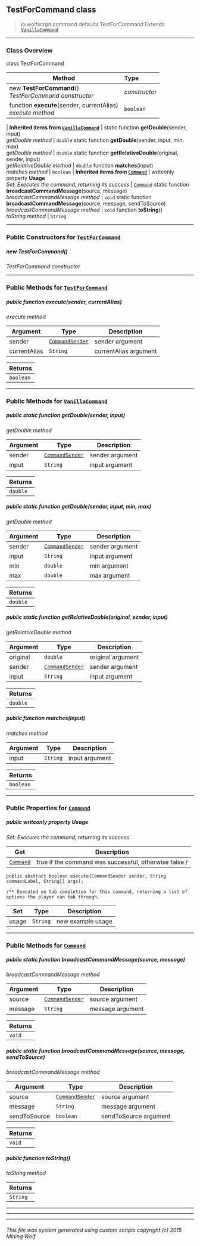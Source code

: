 ## TestForCommand __class__

>io.wolfscript.command.defaults.TestForCommand
>Extends [`VanillaCommand`](VanillaCommand.md)

---

### Class Overview

class TestForCommand

Method | Type   
--- | :--- 
new __TestForCommand__() <br> _TestForCommand constructor_ | _constructor_
 function __execute__(sender, currentAlias) <br> _execute method_ | `boolean`
 |
__Inherited items from [`VanillaCommand`](VanillaCommand.md)__ |
static function __getDouble__(sender, input) <br> _getDouble method_ | `double`
static function __getDouble__(sender, input, min, max) <br> _getDouble method_ | `double`
static function __getRelativeDouble__(original, sender, input) <br> _getRelativeDouble method_ | `double`
 function __matches__(input) <br> _matches method_ | `boolean`
 |
__Inherited items from [`Command`](..\Command.md)__ |
 writeonly property __Usage__ <br> _Set: Executes the command, returning its success_ | [`Command`](..\Command.md)
static function __broadcastCommandMessage__(source, message) <br> _broadcastCommandMessage method_ | `void`
static function __broadcastCommandMessage__(source, message, sendToSource) <br> _broadcastCommandMessage method_ | `void`
 function __toString__() <br> _toString method_ | `String`







---

### Public Constructors for [`TestForCommand`](TestForCommand.md)

##### <a id='testforcommand'></a>new __TestForCommand__() 

_TestForCommand constructor_


---

### Public Methods for [`TestForCommand`](TestForCommand.md)

##### <a id='execute'></a>public  function __execute__(sender, currentAlias)

_execute method_

Argument | Type | Description  
--- | --- | --- 
sender | [`CommandSender`](..\CommandSender.md) | sender argument
currentAlias | `String` | currentAlias argument

Returns | 
--- | 
`boolean` |


---

### Public Methods for [`VanillaCommand`](VanillaCommand.md)

##### <a id='getdouble'></a>public static function __getDouble__(sender, input)

_getDouble method_

Argument | Type | Description  
--- | --- | --- 
sender | [`CommandSender`](..\CommandSender.md) | sender argument
input | `String` | input argument

Returns | 
--- | 
`double` |


##### <a id='getdouble'></a>public static function __getDouble__(sender, input, min, max)

_getDouble method_

Argument | Type | Description  
--- | --- | --- 
sender | [`CommandSender`](..\CommandSender.md) | sender argument
input | `String` | input argument
min | `double` | min argument
max | `double` | max argument

Returns | 
--- | 
`double` |


##### <a id='getrelativedouble'></a>public static function __getRelativeDouble__(original, sender, input)

_getRelativeDouble method_

Argument | Type | Description  
--- | --- | --- 
original | `double` | original argument
sender | [`CommandSender`](..\CommandSender.md) | sender argument
input | `String` | input argument

Returns | 
--- | 
`double` |


##### <a id='matches'></a>public  function __matches__(input)

_matches method_

Argument | Type | Description  
--- | --- | --- 
input | `String` | input argument

Returns | 
--- | 
`boolean` |


---

### Public Properties for [`Command`](..\Command.md)

##### <a id='usage'></a>public  writeonly property __Usage__

_Set: Executes the command, returning its success_

Get | Description
--- | --- 
[`Command`](..\Command.md) | true if the command was successful, otherwise false /
    public abstract boolean execute(CommandSender sender, String commandLabel, String[] args);

    /** Executed on tab completion for this command, returning a list of options the player can tab through.

Set | Type | Description  
--- | --- | --- 
usage | `String` | new example usage


---

### Public Methods for [`Command`](..\Command.md)

##### <a id='broadcastcommandmessage'></a>public static function __broadcastCommandMessage__(source, message)

_broadcastCommandMessage method_

Argument | Type | Description  
--- | --- | --- 
source | [`CommandSender`](..\CommandSender.md) | source argument
message | `String` | message argument

Returns | 
--- | 
`void` |


##### <a id='broadcastcommandmessage'></a>public static function __broadcastCommandMessage__(source, message, sendToSource)

_broadcastCommandMessage method_

Argument | Type | Description  
--- | --- | --- 
source | [`CommandSender`](..\CommandSender.md) | source argument
message | `String` | message argument
sendToSource | `boolean` | sendToSource argument

Returns | 
--- | 
`void` |


##### <a id='tostring'></a>public  function __toString__()

_toString method_

Returns | 
--- | 
`String` |


---


---


---


###### This file was system generated using custom scripts copyright (c) 2015 Mining Wolf.
	

